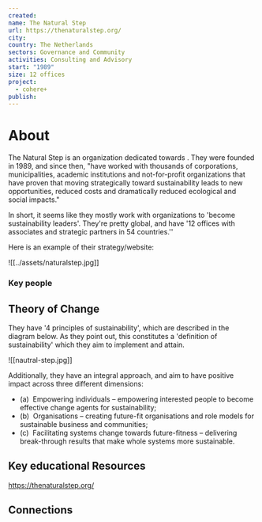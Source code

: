 ```yaml
---
created: 
name: The Natural Step
url: https://thenaturalstep.org/
city: 
country: The Netherlands
sectors: Governance and Community
activities: Consulting and Advisory
start: "1989"
size: 12 offices
project:
  - cohere+
publish:
---
```


# About 

The Natural Step is an organization dedicated towards . They were founded in 1989, and since then, "have worked with thousands of corporations, municipalities, academic institutions and not-for-profit organizations that have proven that moving strategically toward sustainability leads to new opportunities, reduced costs and dramatically reduced ecological and social impacts."

In short, it seems like they mostly work with organizations to 'become sustainability leaders'. They're pretty global, and have '12 offices with associates and strategic partners in 54 countries.''

Here is an example of their strategy/website:

![[../assets/naturalstep.jpg]]

### Key people 



## Theory of Change 

They have '4 principles of sustainability', which are described in the diagram below. As they point out, this constitutes a 'definition of sustainability' which they aim to implement and attain. 

![[nautral-step.jpg]]

Additionally, they have an integral approach, and aim to have positive impact across three different dimensions: 

- (a)  Empowering individuals – empowering interested people to become effective change agents for sustainability;
- (b)  Organisations – creating future-fit organisations and role models for sustainable business and communities;
- (c)  Facilitating systems change towards future-fitness – delivering break-through results that make whole systems more sustainable.
## Key educational Resources 

https://thenaturalstep.org/

## Connections 


